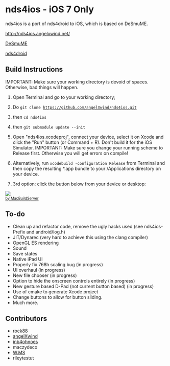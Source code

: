 nds4ios - iOS 7 Only
=======

nds4ios is a port of nds4droid to iOS, which is based on DeSmuME.

http://nds4ios.angelxwind.net/

[DeSmuME](http://desmume.org/) 

[nds4droid](http://jeffq.com/blog/nds4droid/) 


Build Instructions
------------------------

IMPORTANT: Make sure your working directory is devoid of spaces. Otherwise, bad things will happen.

1.  Open Terminal and go to your working directory;

2.  Do
<code>git clone https://github.com/angelXwind/nds4ios.git</code>

3.  then
    <code>cd nds4ios</code>

4.  then
    <code>git submodule update --init</code>

5. Open "nds4ios.xcodeproj", connect your device, select it on Xcode and click the "Run" button (or Command + R). Don't build it for the iOS Simulator. IMPORTANT: Make sure you change your running scheme to Release first. Otherwise you will get errors on compile!

6. Alternatively, run
    <code>xcodebuild -configuration Release</code>
   from Terminal and then copy the resulting *.app bundle to your /Applications directory on your device.

7. 3rd option: click the button below from your device or desktop:

<!-- MacBuildServer Install Button -->
<div class="macbuildserver-block">
    <a class="macbuildserver-button" href="http://macbuildserver.com/project/github/build/?xcode_project=nds4ios.xcodeproj&amp;target=nds4ios&amp;repo_url=https%3A%2F%2Fgithub.com%2FangelXwind%2Fnds4ios.git&amp;build_conf=Release" target="_blank"><img src="http://com.macbuildserver.github.s3-website-us-east-1.amazonaws.com/button_up.png"/></a><br/><sup><a href="http://macbuildserver.com/github/opensource/" target="_blank">by MacBuildServer</a></sup>
</div>
<!-- MacBuildServer Install Button -->




To-do
------------------------
* Clean up and refactor code, remove the ugly hacks used (see nds4ios-Prefix and android/log.h)
* JIT/Dynarec (very hard to achieve this using the clang compiler)
* OpenGL ES rendering
* Sound
* Save states
* Native iPad UI
* Properly fix 768h scaling bug (in progress)
* UI overhaul (in progress)
* New file chooser (in progress)
* Option to hide the onscreen controls entirely (in progress)
* New gesture based D-Pad (not current button based) (in progress)
* Use of cmake to generate Xcode project
* Change buttons to allow for button sliding.
* Much more.

Contributors
------------------------
* [rock88](http://rock88dev.blogspot.com/)
* [angelXwind](http://angelxwind.net/)
* [inb4ohnoes](http://brian.weareflame.co/)
* maczydeco
* [W.MS](http://github.com/w-ms/)
* rileytestut
